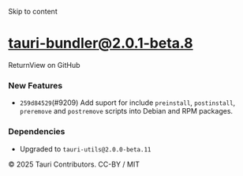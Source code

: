Skip to content
# tauri-bundler@2.0.1-beta.8
ReturnView on GitHub
### New Features
  * `259d84529`(#9209) Add suport for include `preinstall`, `postinstall`, `preremove` and `postremove` scripts into Debian and RPM packages.


### Dependencies
  * Upgraded to `tauri-utils@2.0.0-beta.11`


© 2025 Tauri Contributors. CC-BY / MIT
